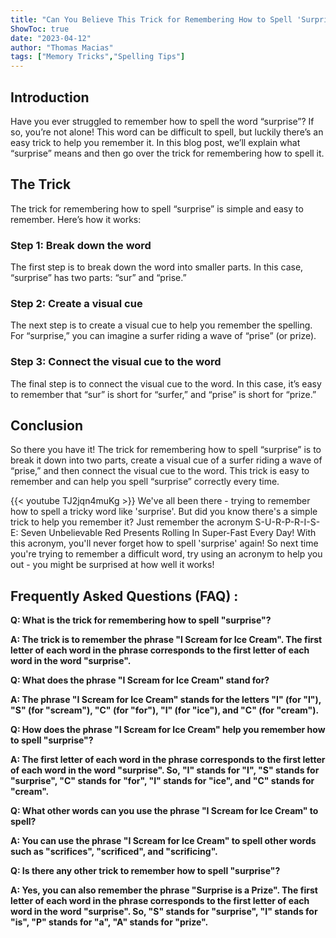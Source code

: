 ```yaml
---
title: "Can You Believe This Trick for Remembering How to Spell 'Surprise'?!"
ShowToc: true 
date: "2023-04-12"
author: "Thomas Macias" 
tags: ["Memory Tricks","Spelling Tips"]
---
```

## Introduction

Have you ever struggled to remember how to spell the word “surprise”? If so, you’re not alone! This word can be difficult to spell, but luckily there’s an easy trick to help you remember it. In this blog post, we’ll explain what “surprise” means and then go over the trick for remembering how to spell it.

## The Trick

The trick for remembering how to spell “surprise” is simple and easy to remember. Here’s how it works:

### Step 1: Break down the word

The first step is to break down the word into smaller parts. In this case, “surprise” has two parts: “sur” and “prise.”

### Step 2: Create a visual cue

The next step is to create a visual cue to help you remember the spelling. For “surprise,” you can imagine a surfer riding a wave of “prise” (or prize).

### Step 3: Connect the visual cue to the word

The final step is to connect the visual cue to the word. In this case, it’s easy to remember that “sur” is short for “surfer,” and “prise” is short for “prize.”

## Conclusion

So there you have it! The trick for remembering how to spell “surprise” is to break it down into two parts, create a visual cue of a surfer riding a wave of “prise,” and then connect the visual cue to the word. This trick is easy to remember and can help you spell “surprise” correctly every time.

{{< youtube TJ2jqn4muKg >}} 
We've all been there - trying to remember how to spell a tricky word like 'surprise'. But did you know there's a simple trick to help you remember it? Just remember the acronym S-U-R-P-R-I-S-E: Seven Unbelievable Red Presents Rolling In Super-Fast Every Day! With this acronym, you'll never forget how to spell 'surprise' again! So next time you're trying to remember a difficult word, try using an acronym to help you out - you might be surprised at how well it works!

## Frequently Asked Questions (FAQ) :
**Q: What is the trick for remembering how to spell "surprise"?**

**A: The trick is to remember the phrase "I Scream for Ice Cream". The first letter of each word in the phrase corresponds to the first letter of each word in the word "surprise".**

**Q: What does the phrase "I Scream for Ice Cream" stand for?**

**A: The phrase "I Scream for Ice Cream" stands for the letters "I" (for "I"), "S" (for "scream"), "C" (for "for"), "I" (for "ice"), and "C" (for "cream").**

**Q: How does the phrase "I Scream for Ice Cream" help you remember how to spell "surprise"?**

**A: The first letter of each word in the phrase corresponds to the first letter of each word in the word "surprise". So, "I" stands for "I", "S" stands for "surprise", "C" stands for "for", "I" stands for "ice", and "C" stands for "cream".**

**Q: What other words can you use the phrase "I Scream for Ice Cream" to spell?**

**A: You can use the phrase "I Scream for Ice Cream" to spell other words such as "scrifices", "scrificed", and "scrificing".**

**Q: Is there any other trick to remember how to spell "surprise"?**

**A: Yes, you can also remember the phrase "Surprise is a Prize". The first letter of each word in the phrase corresponds to the first letter of each word in the word "surprise". So, "S" stands for "surprise", "I" stands for "is", "P" stands for "a", "A" stands for "prize".**





